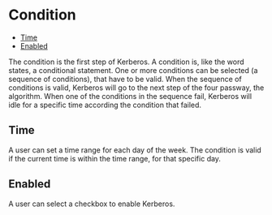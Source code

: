 # Condition

* [Time](#time)
* [Enabled](#enabled)

The condition is the first step of Kerberos. A condition is, like the word states, a conditional statement. One or more conditions can be selected (a sequence of conditions), that have to be valid. When the sequence of conditions is valid, Kerberos will go to the next step of the four passway, the algorithm. When one of the conditions in the sequence fail, Kerberos will idle for a specific time according the condition that failed.

<a name="time"></a>
## Time

A user can set a time range for each day of the week. The condition is valid if the current time is within the time range, for that specific day.

<a name="enabled"></a>
## Enabled

A user can select a checkbox to enable Kerberos.